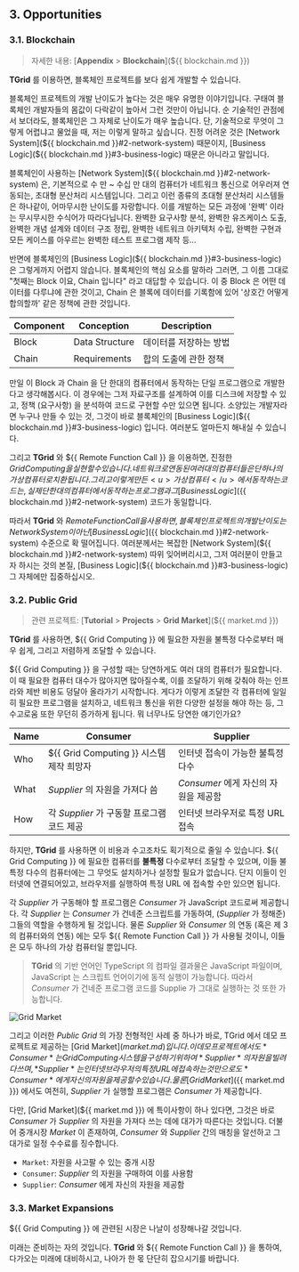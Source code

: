 <!-- 
must define those templates

  - assets
  - blockchain.md
  - market.md
  - Grid Computing
  - Remote Function Call

-->

## 3. Opportunities
### 3.1. Blockchain
> 자세한 내용: [**Appendix** > **Blockchain**](${{ blockchain.md }})

**TGrid** 를 이용하면, 블록체인 프로젝트를 보다 쉽게 개발할 수 있습니다.

블록체인 프로젝트의 개발 난이도가 높다는 것은 매우 유명한 이야기입니다. 구태여 블록체인 개발자들의 몸값이 다락같이 높아서 그런 것만이 아닙니다. 순 기술적인 관점에서 보더라도, 블록체인은 그 자체로 난이도가 매우 높습니다. 단, 기술적으로 무엇이 그렇게 어렵냐고 물었을 때, 저는 이렇게 말하고 싶습니다. 진정 어려운 것은 [Network System](${{ blockchain.md }}#2-network-system) 때문이지, [Business Logic](${{ blockchain.md }}#3-business-logic) 때문은 아니라고 말입니다.

블록체인이 사용하는 [Network System](${{ blockchain.md }}#2-network-system) 은, 기본적으로 수 만 ~ 수십 만 대의 컴퓨터가 네트워크 통신으로 어우러져 연동되는, 초대형 분산처리 시스템입니다. 그리고 이런 종류의 초대형 분산처리 시스템들은 하나같이, 어마무시한 난이도를 자랑합니다. 이를 개발하는 모든 과정에 '완벽' 이라는 무시무시한 수식어가 따라다닙니다. 완벽한 요구사항 분석, 완벽한 유즈케이스 도출, 완벽한 개념 설계와 데이터 구조 정립, 완벽한 네트워크 아키텍처 수립, 완벽한 구현과 모든 케이스를 아우르는 완벽한 테스트 프로그램 제작 등...

반면에 블록체인의 [Business Logic](${{ blockchain.md }}#3-business-logic) 은 그렇게까지 어렵지 않습니다. 블록체인의 핵심 요소를 말하라 그러면, 그 이름 그대로 "첫째는 Block 이요, Chain 입니다" 라고 대답할 수 있습니다. 이 중 Block 은 어떤 데이터를 다루냐에 관한 것이고, Chain 은 블록에 데이터를 기록함에 있어 '상호간 어떻게 합의할까' 같은 정책에 관한 것입니다. 

 Component | Conception     | Description
-----------|----------------|------------------
 Block     | Data Structure | 데이터를 저장하는 방법
 Chain     | Requirements   | 합의 도출에 관한 정책

만일 이 Block 과 Chain 을 단 한대의 컴퓨터에서 동작하는 단일 프로그램으로 개발한다고 생각해봅시다. 이 경우에는 그저 자료구조를 설계하여 이를 디스크에 저장할 수 있고, 정책 (요구사항) 을 분석하여 코드로 구현할 수만 있으면 됩니다. 소양있는 개발자라면 누구나 만들 수 있는 것, 그것이 바로 블록체인의 [Business Logic](${{ blockchain.md }}#3-business-logic) 입니다. 여러분도 얼마든지 해내실 수 있습니다.

그리고 **TGrid** 와 ${{ Remote Function Call }} 을 이용하면, 진정한 ${{ Grid Computing }} 을 실현할 수 있습니다. 네트워크로 연동된 여러 대의 컴퓨터들은 단 하나의 가상 컴퓨터로 치환됩니다. 그리고 이렇게 만든 <u>가상 컴퓨터</u>에서 동작하는 코드는, 실제 단 한 대의 컴퓨터에서 동작하는 프로그램과 그 [Business Logic](${{ blockchain.md }}#2-network-system) 코드가 동일합니다.

따라서 **TGrid** 와 ${{ Remote Function Call }} 을 사용하면, 블록체인 프로젝트의 개발 난이도는 Network System 이 아닌 [Business Logic](${{ blockchain.md }}#2-network-system) 수준으로 확 떨어집니다. 여러분께서는 복잡한 [Network System](${{ blockchain.md }}#2-network-system) 따위 잊어버리시고, 그저 여러분이 만들고자 하시는 것의 본질, [Business Logic](${{ blockchain.md }}#3-business-logic) 그 자체에만 집중하십시오.

### 3.2. Public Grid
> 관련 프로젝트: [**Tutorial** > **Projects** > **Grid Market**](${{ market.md }})

**TGrid** 를 사용하면, ${{ Grid Computing }} 에 필요한 자원을 불특정 다수로부터 매우 쉽게, 그리고 저렴하게 조달할 수 있습니다.

${{ Grid Computing }} 을 구성할 때는 당연하게도 여러 대의 컴퓨터가 필요합니다. 이 때 필요한 컴퓨터 대수가 많아지면 많아질수록, 이를 조달하기 위해 갖춰야 하는 인프라와 제반 비용도 덩달아 올라가기 시작합니다. 게다가 이렇게 조달한 각 컴퓨터에 일일히 필요한 프로그램을 설치하고, 네트워크 통신을 위한 다양한 설정을 해야 하는 등, 그 수고로움 또한 무던히 증가하게 됩니다. 뭐 너무나도 당연한 얘기인가요? 

Name | Consumer                          | Supplier
-----|-----------------------------------|-------------------------------
Who  | ${{ Grid Computing }} 시스템 제작 희망자      | 인터넷 접속이 가능한 불특정 다수
What | *Supplier* 의 자원을 가져다 씀           | *Consumer* 에게 자신의 자원을 제공함
How  | 각 *Supplier* 가 구동할 프로그램 코드 제공  | 인터넷 브라우저로 특정 URL 접속

하지만, **TGrid** 를 사용하면 이 비용과 수고조차도 획기적으로 줄일 수 있습니다. ${{ Grid Computing }} 에 필요한 컴퓨터를 **불특정** 다수로부터 조달할 수 있으며, 이들 불특정 다수의 컴퓨터에는 그 무엇도 설치하거나 설정할 필요가 없습니다. 단지 이들이 인터넷에 연결되어있고, 브라우저를 실행하여 특정 URL 에 접속할 수만 있으면 됩니다.

각 *Supplier* 가 구동해야 할 프로그램은 *Consumer* 가 JavaScript 코드로써 제공합니다. 각 *Supplier* 는 *Consumer* 가 건네준 스크립트를 가동하여, (*Supplier* 가 정해준) 그들의 역할을 수행하게 될 것입니다. 물론 *Supplier* 와 *Consumer* 의 연동 (혹은 제 3 의 컴퓨터와의 연동) 에는 모두 ${{ Remote Function Call }} 가 사용될 것이니, 이들은 모두 하나의 가상 컴퓨터일 뿐입니다.

> **TGrid** 의 기반 언어인 TypeScript 의 컴파일 결과물은 JavaScript 파일이며, JavaScript 는 스크립트 언어이기에 동적 실행이 가능합니다. 따라서 *Consumer* 가 건네준 프로그램 코드를 Supplie 가 그대로 실행하는 것 또한 가능합니다.

![Grid Market](../assets/images/projects/market/actors.png)

그리고 이러한 *Public Grid* 의 가장 전형적인 사례 중 하나가 바로, TGrid 에서 데모 프로젝트로 제공하는 [Grid Market](${{ market.md }}) 입니다. 이 데모 프로젝트에서도 *Consumer* 는 Grid Computing 시스템을 구성하기 위하여 *Supplier* 의 자원을 빌려다 쓰며, *Supplier* 는 인터넷 브라우저의 특정 URL 에 접속하는 것만으로도 *Consumer* 에게 자신의 자원을 제공할 수 있습니다. 
물론 [Grid Market](${{ market.md }}) 에서도 여전히, *Supplier* 가 실행할 프로그램은 *Consumer* 가 제공합니다.

다만, [Grid Market](${{ market.md }}) 에 특이사항이 하나 있다면, 그것은 바로 *Consumer* 가 *Supplier* 의 자원을 가져다 쓰는 데에 대가가 따른다는 것입니다. 더불어 중개시장 *Market* 이 존재하여, *Consumer* 와 *Supplier* 간의 매칭을 알선하고 그 대가로 일정 수수료를 징수합니다.

  - `Market`: 자원을 사고팔 수 있는 중개 시장
  - `Consumer`: *Supplier* 의 자원을 구매하여 이를 사용함
  - `Supplier`: *Consumer* 에게 자신의 자원을 제공함

### 3.3. Market Expansions
${{ Grid Computing }} 에 관련된 시장은 나날이 성장해나갈 것입니다. 

미래는 준비하는 자의 것입니다. **TGrid** 와 ${{ Remote Function Call }} 을 통하여, 다가오는 미래에 대비하시고, 나아가 한 몫 단단히 잡으시기를 바랍니다.
